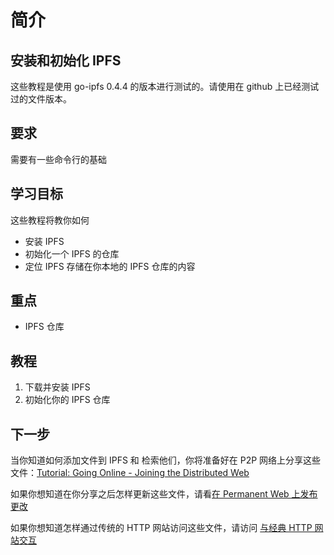 # 简介

## 安装和初始化 IPFS

这些教程是使用 go-ipfs 0.4.4 的版本进行测试的。请使用在 github 上已经测试过的文件版本。

## 要求

需要有一些命令行的基础

## 学习目标

这些教程将教你如何

- 安装 IPFS
- 初始化一个 IPFS 的仓库
- 定位 IPFS 存储在你本地的 IPFS 仓库的内容

## 重点

- IPFS 仓库

## 教程

1. 下载并安装 IPFS
2. 初始化你的 IPFS 仓库

## 下一步

当你知道如何添加文件到 IPFS 和 检索他们，你将准备好在 P2P 网络上分享这些文件：[Tutorial: Going Online - Joining the Distributed Web](https://flyingzumwalt.gitbooks.io/decentralized-web-primer/going-online/)

如果你想知道在你分享之后怎样更新这些文件，请看[在 Permanent Web 上发布更改](https://flyingzumwalt.gitbooks.io/decentralized-web-primer/publishing-changes/)

如果你想知道怎样通过传统的 HTTP 网站访问这些文件，请访问 [与经典 HTTP 网站交互](https://flyingzumwalt.gitbooks.io/decentralized-web-primer/classical-web/)

